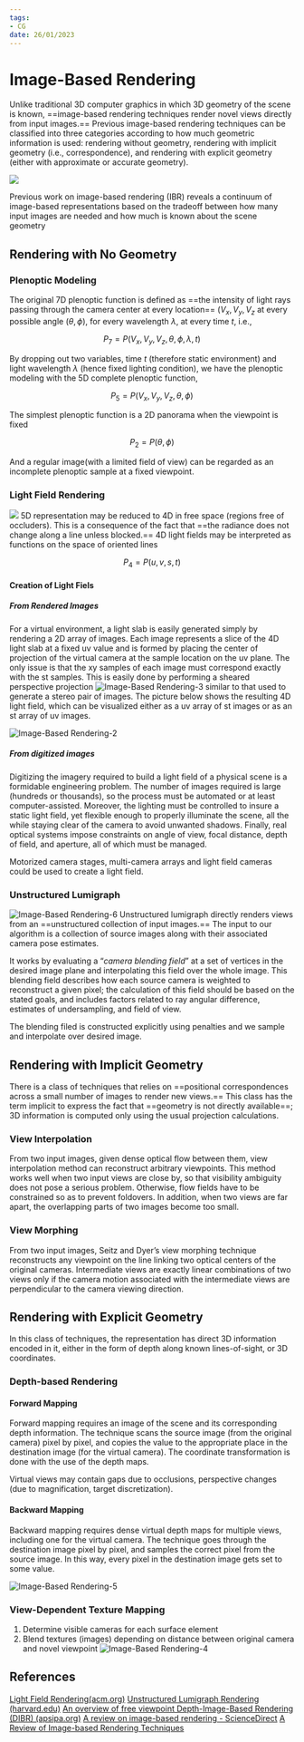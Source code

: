 ```yaml
---
tags:
- CG
date: 26/01/2023
---
```


# Image-Based Rendering

Unlike traditional 3D computer graphics in which 3D geometry of the scene is known, ==image-based rendering techniques render novel views directly from input images.== Previous image-based rendering techniques can be classified into three categories according to how much geometric information is used: rendering without geometry, rendering with implicit geometry (i.e., correspondence), and rendering with explicit geometry (either with approximate or accurate geometry).

![](attachments/Image-Based%20Rendering.png#center%7CCategories%20in%20IBR)

Previous work on image-based rendering (IBR) reveals a continuum of image-based representations based on the tradeoff between how many input images are needed and how much is known about the scene geometry

## Rendering with No Geometry
### Plenoptic Modeling
The original 7D plenoptic function is defined as ==the intensity of light rays passing through the camera center at every location== $(V_{x},V_{y},V_{z}$ at every possible angle $(\theta, \phi)$, for every wavelength $\lambda$, at every time $t$, i.e.,

$$
P_{7} = P(V_{x},V_{y},V_{z},\theta, \phi,\lambda,t)
$$

By dropping out two variables, time $t$ (therefore static environment) and light wavelength $\lambda$ (hence fixed lighting condition), we have the plenoptic modeling with the 5D complete plenoptic function,

$$
P_{5} = P(V_{x},V_{y},V_{z},\theta,\phi)
$$

The simplest plenoptic function is a 2D panorama when the viewpoint is fixed

$$
P_{2} = P(\theta,\phi)
$$

And a regular image(with a limited field of view) can be regarded as an incomplete plenoptic sample at a fixed viewpoint.

### Light Field Rendering
![](attachments/Image-Based%20Rendering-1.png#center%7CRepresentation%20of%20a%20light%20field)
5D representation may be reduced to 4D in free space (regions free of occluders). This is a consequence of the fact that ==the radiance does not change along a line unless blocked.== 4D light fields may be interpreted as functions on the space of oriented lines

$$
P_{4} = P(u,v,s,t)
$$

#### Creation of Light Fiels
##### From Rendered Images
For a virtual environment, a light slab is easily generated simply by rendering a 2D array of images. Each image represents a slice of the 4D light slab at a fixed uv value and is formed by placing the center of projection of the virtual camera at the sample location on the uv plane. The only issue is that the xy samples of each image must correspond exactly with the st samples. This is easily done by performing a sheared perspective projection ![Image-Based Rendering-3](attachments/Image-Based%20Rendering-3.png) similar to that used to generate a stereo pair of images. The picture below shows the resulting 4D light field, which can be visualized either as a uv array of st images or as an st array of uv images.

![Image-Based Rendering-2](attachments/Image-Based%20Rendering-2.png)

##### From digitized images
Digitizing the imagery required to build a light field of a physical scene is a formidable engineering problem. The number of images required is large (hundreds or thousands), so the process must be automated or at least computer-assisted. Moreover, the lighting must be controlled to insure a static light field, yet flexible enough to properly illuminate the scene, all the while staying clear of the camera to avoid unwanted shadows. Finally, real optical systems impose constraints on angle of view, focal distance, depth of field, and aperture, all of which must be managed.

Motorized camera stages, multi-camera arrays and light field cameras could be used to create a light field. 

### Unstructured Lumigraph
![Image-Based Rendering-6](attachments/Image-Based%20Rendering-6.png)
Unstructured lumigraph directly renders views from an ==unstructured collection of input images.== The input to our algorithm is a collection of source images along with their associated camera pose estimates.

It works by evaluating a “*camera blending field*” at a set of vertices in the desired image plane and interpolating this field over the whole image. This blending field describes how each source camera is weighted to reconstruct a given pixel; the calculation of this field should be based on the stated goals, and includes factors related to ray angular difference, estimates of undersampling, and field of view.

The blending filed is constructed explicitly using penalties and we sample and interpolate over desired image. 

## Rendering with Implicit Geometry
There is a class of techniques that relies on ==positional correspondences across a small number of images to render new views.== This class has the term implicit to express the fact that ==geometry is not directly available==; 3D information is computed only using the usual projection calculations.

### View Interpolation
From two input images, given dense optical flow between them, view interpolation method can reconstruct arbitrary viewpoints. This method works well when two input views are close by, so that visibility ambiguity does not pose a serious problem. Otherwise, flow fields have to be constrained so as to prevent foldovers. In addition, when two views are far apart, the overlapping parts of two images become too small.

### View Morphing
From two input images, Seitz and Dyer’s view morphing technique reconstructs any viewpoint on the line linking two optical centers of the original cameras. Intermediate views are exactly linear combinations of two views only if the camera motion associated with the intermediate views are perpendicular to the camera viewing direction.


## Rendering with Explicit Geometry
In this class of techniques, the representation has direct 3D information encoded in it, either in the form of depth along known lines-of-sight, or 3D coordinates.

### Depth-based Rendering
#### Forward Mapping
Forward mapping requires an image of the scene and its corresponding depth information. The technique scans the source image (from the original camera) pixel by pixel, and copies the value to the appropriate place in the destination image (for the virtual camera). The coordinate transformation is done with the use of the depth maps.

Virtual views may contain gaps due to occlusions, perspective changes (due to magnification, target discretization).

#### Backward Mapping
Backward mapping requires dense virtual depth maps for multiple views, including one for the virtual camera. The technique goes through the destination image pixel by pixel, and samples the correct pixel from the source image. In this way, every pixel in the destination image gets set to some value.

![Image-Based Rendering-5](attachments/Image-Based%20Rendering-5.png)


### View-Dependent Texture Mapping
1. Determine visible cameras for each surface element
2. Blend textures (images) depending on distance between original camera and novel viewpoint
![Image-Based Rendering-4](attachments/Image-Based%20Rendering-4.png)

## References
[Light Field Rendering(acm.org)](https://dl.acm.org/doi/pdf/10.1145/237170.237199)
[Unstructured Lumigraph Rendering (harvard.edu)](http://cs.harvard.edu/~sjg/papers/ulr.pdf)
[An overview of free viewpoint Depth-Image-Based Rendering (DIBR) (apsipa.org)](http://www.apsipa.org/proceedings_2010/pdf/APSIPA197.pdf)
[A review on image-based rendering - ScienceDirect](https://www.sciencedirect.com/science/article/pii/S2096579619300051)
[A Review of Image-based Rendering Techniques](https://www.microsoft.com/en-us/research/wp-content/uploads/2016/02/review_image_rendering.pdf)